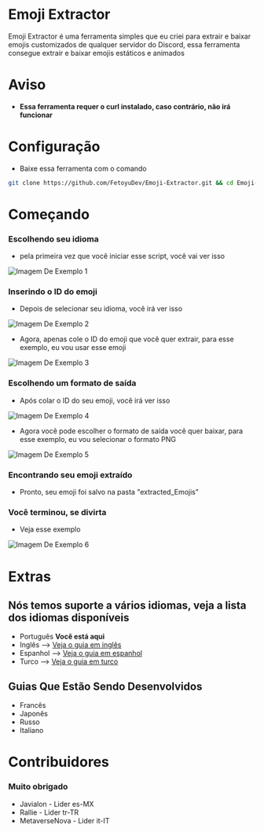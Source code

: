 # Emoji Extractor
Emoji Extractor é uma ferramenta simples que eu criei para extrair e baixar emojis customizados de qualquer servidor do Discord, essa ferramenta consegue extrair e baixar emojis estáticos e animados

# Aviso
- **Essa ferramenta requer o curl instalado, caso contrário, não irá funcionar**

# Configuração
- Baixe essa ferramenta com o comando
```bash
git clone https://github.com/FetoyuDev/Emoji-Extractor.git && cd Emoji-Extractor && sudo chmod +X init.sh && sh init.sh
```

# Começando
### Escolhendo seu idioma
- pela primeira vez que você iniciar esse script, você vai ver isso

![Imagem De Exemplo 1](https://cdn.discordapp.com/attachments/1315079883944099840/1315107617290588200/image.png?ex=675634e9&is=6754e369&hm=6c9df840ffd3b86cebec82184f2a2e17a4c57fd8b87bb542933888e15312fee4&)

### Inserindo o ID do emoji
- Depois de selecionar seu idioma, você irá ver isso

![Imagem De Exemplo 2](https://cdn.discordapp.com/attachments/1315079883944099840/1315373322514599936/image.png?ex=67572c5e&is=6755dade&hm=ef3a801101b6280cfd5d18871366db057a8965d13f1db8aa285ee6802d597672&)

- Agora, apenas cole o ID do emoji que você quer extrair, para esse exemplo, eu vou usar esse emoji

![Imagem De Exemplo 3](https://cdn.discordapp.com/attachments/1315079883944099840/1315374723793948702/image.png?ex=67572dac&is=6755dc2c&hm=8b70f31313b2931dc20fd92084193fea672b756fbf588a13dae947994f7ec592&)

### Escolhendo um formato de saída
- Após colar o ID do seu emoji, você irá ver isso

![Imagem De Exemplo 4](https://cdn.discordapp.com/attachments/1315079883944099840/1315375764966735882/image.png?ex=67572ea4&is=6755dd24&hm=ee5da5cf9f84b4033b050b55221fc398918da54ae1abe6ad73d4ad56bdf164f6&)

- Agora você pode escolher o formato de saída você quer baixar, para esse exemplo, eu vou selecionar o formato PNG

![Imagem De Exemplo 5](https://cdn.discordapp.com/attachments/1315079883944099840/1315377523621630012/image.png?ex=67573048&is=6755dec8&hm=9a9c3b3cd1f24c94573b8806a7154127a0d24c79f243ba69508fa90f8044192d&)

### Encontrando seu emoji extraído
- Pronto, seu emoji foi salvo na pasta "extracted_Emojis"

### Você terminou, se divirta
- Veja esse exemplo

![Imagem De Exemplo 6](https://cdn.discordapp.com/attachments/1315079883944099840/1315379526410305617/extracted_1252052825320591360.png?ex=67573225&is=6755e0a5&hm=287c1b7000bbfb675b4201c6f735b4c03b705cef4729e6e5b09eea555e169d7d&)

# Extras
## Nós temos suporte a vários idiomas, veja a lista dos idiomas disponíveis
- Português **Você está aqui**
- Inglês --> [Veja o guia em inglês](https://github.com/FetoyuDev/Emoji-Extractor/blob/main/README.md)
- Espanhol --> [Veja o guia em espanhol](https://github.com/FetoyuDev/Emoji-Extractor/blob/main/README-ES.md)
- Turco --> [Veja o guia em turco](https://github.com/FetoyuDev/Emoji-Extractor/blob/main/README-TR.md)

## Guias Que Estão Sendo Desenvolvidos
- Francês
- Japonês
- Russo
- Italiano

# Contribuidores
### Muito obrigado
- Javialon - Lider es-MX
- Rallie - Lider tr-TR
- MetaverseNova - Lider it-IT